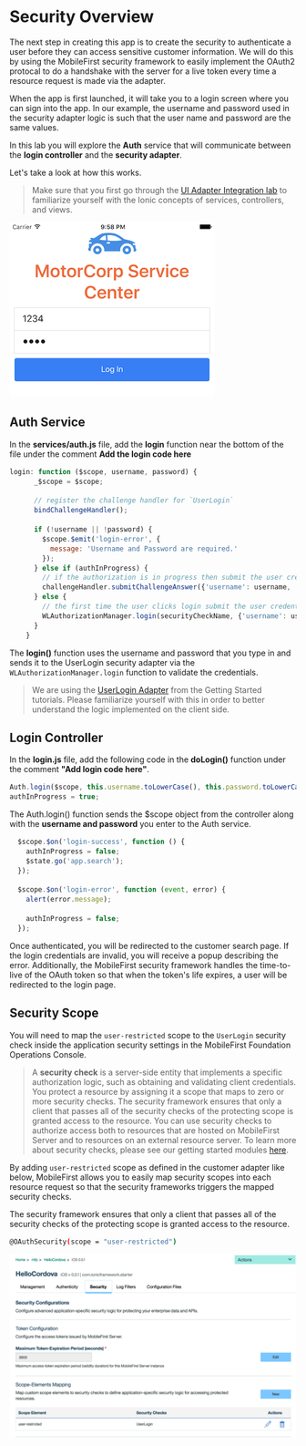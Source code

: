 # Security Overview

The next step in creating this app is to create the security to authenticate a user before they can access sensitive customer information.
We will do this by using the MobileFirst security framework to easily implement the OAuth2 protocal to do a handshake with the server for a live token every time a resource request is made via the adapter.

When the app is first launched, it will take you to a login screen where you can sign into the app.
In our example, the username and password used in the security adapter logic is such that the user name and password are the same values.

In this lab you will explore the **Auth** service that will communicate between the **login controller** and the **security adapter**.

Let's take a look at how this works.

> Make sure that you first go through the [UI Adapter Integration lab](https://github.ibm.com/cord-americas/MotoCorpService/blob/master/Lab/4.%20ui-adapter-integration.md) to familiarize yourself with the Ionic concepts of services, controllers, and views.

![Login](/Lab/img/login.png)

## Auth Service

In the **services/auth.js** file, add the **login** function near the bottom of the file under the comment **Add the login code here**

```js
login: function ($scope, username, password) {
      _$scope = $scope;

      // register the challenge handler for `UserLogin`
      bindChallengeHandler();

      if (!username || !password) {
        $scope.$emit('login-error', {
          message: 'Username and Password are required.'
        });
      } else if (authInProgress) {
        // if the authorization is in progress then submit the user credentials to the challenge handler
        challengeHandler.submitChallengeAnswer({'username': username, 'password': password});
      } else {
        // the first time the user clicks login submit the user credentials along with the security check name `UserLogin`
        WLAuthorizationManager.login(securityCheckName, {'username': username, 'password': password});
      }
    }
```

The **login()** function uses the username and password that you type in and sends it to the UserLogin security adapter via the `WLAuthorizationManager.login` function to validate the credentials.

> We are using the [UserLogin Adapter](https://mobilefirstplatform.ibmcloud.com/tutorials/en/foundation/8.0/authentication-and-security/user-authentication/security-check/) from the Getting Started tutorials. Please familiarize yourself with this in order to better understand the logic implemented on the client side.

## Login Controller
In the **login.js** file, add the following code in the **doLogin()** function under the comment **"Add login code here"**.

```js
Auth.login($scope, this.username.toLowerCase(), this.password.toLowerCase());
authInProgress = true;
```
The Auth.login() function sends the $scope object from the controller along with the **username and password** you enter to the Auth service.

```js
  $scope.$on('login-success', function () {
    authInProgress = false;
    $state.go('app.search');
  });

  $scope.$on('login-error', function (event, error) {
    alert(error.message);

    authInProgress = false;
  });
```

Once authenticated, you will be redirected to the customer search page.
If the login credentials are invalid, you will receive a popup describing the error.
Additionally, the MobileFirst security framework handles the time-to-live of the OAuth token so that when the token's life expires, a user will be redirected to the login page.

## Security Scope

You will need to map the `user-restricted` scope to the `UserLogin` security check inside the application security settings in the MobileFirst Foundation Operations Console.

> A **security check** is a server-side entity that implements a specific authorization logic, such as obtaining and validating client credentials. You protect a resource by assigning it a scope that maps to zero or more security checks. The security framework ensures that only a client that passes all of the security checks of the protecting scope is granted access to the resource. You can use security checks to authorize access both to resources that are hosted on MobileFirst Server and to resources on an external resource server. To learn more about security checks, please see our getting started modules [here](https://mobilefirstplatform.ibmcloud.com/tutorials/en/foundation/8.0/authentication-and-security/creating-a-security-check/).


By adding `user-restricted` scope as defined in the customer adapter like below, MobileFirst allows you to easily map security scopes into each resource request so that the security frameworks triggers the mapped security checks.

The security framework ensures that only a client that passes all of the security checks of the protecting scope is granted access to the resource.

```bash
@OAuthSecurity(scope = "user-restricted")
```

![Login Security Check](/Lab/img/loginsecuritycheck.png)
